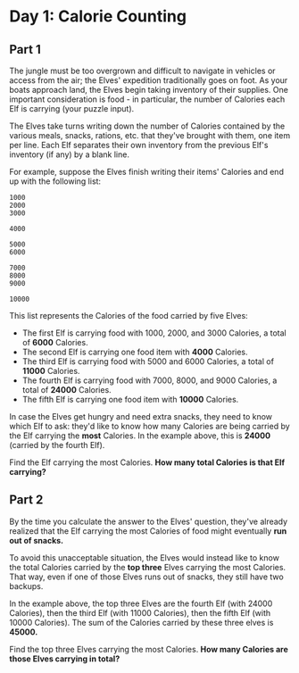 # Day 1: Calorie Counting
## Part 1

The jungle must be too overgrown and difficult to navigate in vehicles or access from the air; 
the Elves' expedition traditionally goes on foot. As your boats approach land, the Elves begin taking inventory of their supplies. 
One important consideration is food - in particular, the number of Calories each Elf is carrying (your puzzle input).

The Elves take turns writing down the number of Calories contained by the various meals, snacks, rations, etc. that they've brought with them, one item per line. 
Each Elf separates their own inventory from the previous Elf's inventory (if any) by a blank line.

For example, suppose the Elves finish writing their items' Calories and end up with the following list:
```
1000
2000
3000

4000

5000
6000

7000
8000
9000

10000
```

This list represents the Calories of the food carried by five Elves:
- The first Elf is carrying food with 1000, 2000, and 3000 Calories, a total of **6000** Calories.
- The second Elf is carrying one food item with **4000** Calories.
- The third Elf is carrying food with 5000 and 6000 Calories, a total of **11000** Calories.
- The fourth Elf is carrying food with 7000, 8000, and 9000 Calories, a total of **24000** Calories.
- The fifth Elf is carrying one food item with **10000** Calories.

In case the Elves get hungry and need extra snacks, they need to know which Elf to ask: 
they'd like to know how many Calories are being carried by the Elf carrying the **most** Calories. 
In the example above, this is **24000** (carried by the fourth Elf).

Find the Elf carrying the most Calories. **How many total Calories is that Elf carrying?**

## Part 2
By the time you calculate the answer to the Elves' question, 
they've already realized that the Elf carrying the most Calories of food might eventually **run out of snacks.**

To avoid this unacceptable situation, the Elves would instead like to know the total Calories carried by the **top three** Elves carrying the most Calories. 
That way, even if one of those Elves runs out of snacks, they still have two backups.

In the example above, the top three Elves are the fourth Elf (with 24000 Calories), 
then the third Elf (with 11000 Calories), then the fifth Elf (with 10000 Calories). 
The sum of the Calories carried by these three elves is **45000.**

Find the top three Elves carrying the most Calories. **How many Calories are those Elves carrying in total?**
